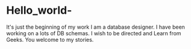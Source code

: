# Hello_world-
It's just the beginning of my work 
I am a database designer. I have been working on a lots of DB schemas.
I wish to be directed and Learn from Geeks. You welcome to my stories. 
